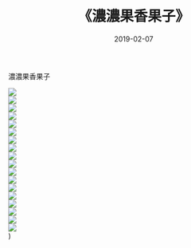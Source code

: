 ﻿---
layout: post
title:  《濃濃果香果子》
date:   2019-02-07
img: http://img.660000.xyz/Sharelink/唯美/2019/濃濃果香果子/000.jpg
categories: [美女, 清纯, 唯美]
---

濃濃果香果子

  ![](http://img.660000.xyz/Sharelink/唯美/2019/濃濃果香果子/001.jpg) <br> ![](http://img.660000.xyz/Sharelink/唯美/2019/濃濃果香果子/002.jpg) <br> ![](http://img.660000.xyz/Sharelink/唯美/2019/濃濃果香果子/003.jpg) <br> ![](http://img.660000.xyz/Sharelink/唯美/2019/濃濃果香果子/004.jpg) <br> ![](http://img.660000.xyz/Sharelink/唯美/2019/濃濃果香果子/005.jpg) <br> ![](http://img.660000.xyz/Sharelink/唯美/2019/濃濃果香果子/006.jpg) <br> ![](http://img.660000.xyz/Sharelink/唯美/2019/濃濃果香果子/007.jpg) <br> ![](http://img.660000.xyz/Sharelink/唯美/2019/濃濃果香果子/008.jpg) <br> ![](http://img.660000.xyz/Sharelink/唯美/2019/濃濃果香果子/009.jpg) <br> ![](http://img.660000.xyz/Sharelink/唯美/2019/濃濃果香果子/010.jpg) <br> ![](http://img.660000.xyz/Sharelink/唯美/2019/濃濃果香果子/011.jpg) <br> ![](http://img.660000.xyz/Sharelink/唯美/2019/濃濃果香果子/012.jpg) <br> ![](http://img.660000.xyz/Sharelink/唯美/2019/濃濃果香果子/013.jpg) <br> ![](http://img.660000.xyz/Sharelink/唯美/2019/濃濃果香果子/014.jpg) <br> ![](http://img.660000.xyz/Sharelink/唯美/2019/濃濃果香果子/015.jpg) <br> ![](http://img.660000.xyz/Sharelink/唯美/2019/濃濃果香果子/016.jpg) <br> ![](http://img.660000.xyz/Sharelink/唯美/2019/濃濃果香果子/017.jpg) <br> ![](http://img.660000.xyz/Sharelink/唯美/2019/濃濃果香果子/018.jpg) <br>) <br>